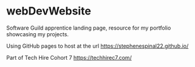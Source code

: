 # webDevWebsite

Software Guild apprentice landing page, resource for my portfolio showcasing my projects.

Using GitHub pages to host at the url https://stephenespinal22.github.io/

Part of Tech Hire Cohort 7 https://techhirec7.com/
